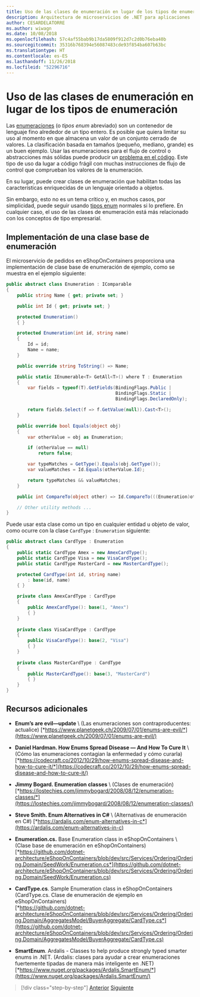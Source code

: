 ```yaml
---
title: Uso de las clases de enumeración en lugar de los tipos de enumeración
description: Arquitectura de microservicios de .NET para aplicaciones .NET en contenedor | Obtenga más información sobre cómo se pueden usar las clases de enumeración en lugar de las enumeraciones como una forma de resolver algunas limitaciones de estas últimas.
author: CESARDELATORRE
ms.author: wiwagn
ms.date: 10/08/2018
ms.openlocfilehash: 57c4af55bab9b17da5809f912d7c2d0b76eba40b
ms.sourcegitcommit: 35316b768394e56087483cde93f854ba607b63bc
ms.translationtype: HT
ms.contentlocale: es-ES
ms.lasthandoff: 11/26/2018
ms.locfileid: "52296716"
---
```

# <a name="use-enumeration-classes-instead-of-enum-types"></a>Uso de las clases de enumeración en lugar de los tipos de enumeración

Las [enumeraciones](../../../../docs/csharp/language-reference/keywords/enum.md) (o *tipos enum* abreviado) son un contenedor de lenguaje fino alrededor de un tipo entero. Es posible que quiera limitar su uso al momento en que almacena un valor de un conjunto cerrado de valores. La clasificación basada en tamaños (pequeño, mediano, grande) es un buen ejemplo. Usar las enumeraciones para el flujo de control o abstracciones más sólidas puede producir un [problema en el código](http://deviq.com/code-smells/). Este tipo de uso da lugar a código frágil con muchas instrucciones de flujo de control que comprueban los valores de la enumeración.

En su lugar, puede crear clases de enumeración que habilitan todas las características enriquecidas de un lenguaje orientado a objetos.

Sin embargo, esto no es un tema crítico y, en muchos casos, por simplicidad, puede seguir usando [tipos enum](https://docs.microsoft.com/dotnet/csharp/language-reference/keywords/enum) normales si lo prefiere. En cualquier caso, el uso de las clases de enumeración está más relacionado con los conceptos de tipo empresarial.

## <a name="implement-an-enumeration-base-class"></a>Implementación de una clase base de enumeración

El microservicio de pedidos en eShopOnContainers proporciona una implementación de clase base de enumeración de ejemplo, como se muestra en el ejemplo siguiente:

```csharp
public abstract class Enumeration : IComparable
{
    public string Name { get; private set; }

    public int Id { get; private set; }

    protected Enumeration()
    { }

    protected Enumeration(int id, string name) 
    {
        Id = id; 
        Name = name; 
    }

    public override string ToString() => Name;

    public static IEnumerable<T> GetAll<T>() where T : Enumeration
    {
        var fields = typeof(T).GetFields(BindingFlags.Public | 
                                         BindingFlags.Static | 
                                         BindingFlags.DeclaredOnly); 

        return fields.Select(f => f.GetValue(null)).Cast<T>();
    }

    public override bool Equals(object obj) 
    {
        var otherValue = obj as Enumeration; 

        if (otherValue == null) 
            return false;

        var typeMatches = GetType().Equals(obj.GetType());
        var valueMatches = Id.Equals(otherValue.Id);

        return typeMatches && valueMatches;
    }

    public int CompareTo(object other) => Id.CompareTo(((Enumeration)other).Id); 

    // Other utility methods ... 
}
```

Puede usar esta clase como un tipo en cualquier entidad u objeto de valor, como ocurre con la clase `CardType` : `Enumeration` siguiente:

```csharp
public abstract class CardType : Enumeration
{
    public static CardType Amex = new AmexCardType();
    public static CardType Visa = new VisaCardType();
    public static CardType MasterCard = new MasterCardType();

    protected CardType(int id, string name)
        : base(id, name)
    { }

    private class AmexCardType : CardType
    {
        public AmexCardType(): base(1, "Amex")
        { }
    }
    
    private class VisaCardType : CardType
    {
        public VisaCardType(): base(2, "Visa")
        { }
    }
    
    private class MasterCardType : CardType
    {
        public MasterCardType(): base(3, "MasterCard")
        { }
    }
}
```

## <a name="additional-resources"></a>Recursos adicionales

- **Enum’s are evil—update** \ (Las enumeraciones son contraproducentes: actualice)
  [*https://www.planetgeek.ch/2009/07/01/enums-are-evil/*](https://www.planetgeek.ch/2009/07/01/enums-are-evil/)

- **Daniel Hardman. How Enums Spread Disease — And How To Cure It** \ (Cómo las enumeraciones contagian la enfermedad y cómo curarla)
  [*https://codecraft.co/2012/10/29/how-enums-spread-disease-and-how-to-cure-it/*](https://codecraft.co/2012/10/29/how-enums-spread-disease-and-how-to-cure-it/)

- **Jimmy Bogard. Enumeration classes** \ (Clases de enumeración)
  [*https://lostechies.com/jimmybogard/2008/08/12/enumeration-classes/*](https://lostechies.com/jimmybogard/2008/08/12/enumeration-classes/)

- **Steve Smith. Enum Alternatives in C#** \ (Alternativas de enumeración en C#)
  [*https://ardalis.com/enum-alternatives-in-c*](https://ardalis.com/enum-alternatives-in-c)

- **Enumeration.cs.** Base Enumeration class in eShopOnContainers \ (Clase base de enumeración en eShopOnContainers)
  [*https://github.com/dotnet-architecture/eShopOnContainers/blob/dev/src/Services/Ordering/Ordering.Domain/SeedWork/Enumeration.cs*](https://github.com/dotnet-architecture/eShopOnContainers/blob/dev/src/Services/Ordering/Ordering.Domain/SeedWork/Enumeration.cs)

- **CardType.cs**. Sample Enumeration class in eShopOnContainers (CardType.cs. Clase de enumeración de ejemplo en eShopOnContainers) \
  [*https://github.com/dotnet-architecture/eShopOnContainers/blob/dev/src/Services/Ordering/Ordering.Domain/AggregatesModel/BuyerAggregate/CardType.cs*](https://github.com/dotnet-architecture/eShopOnContainers/blob/dev/src/Services/Ordering/Ordering.Domain/AggregatesModel/BuyerAggregate/CardType.cs)
    
- **SmartEnum**. Ardalis - Classes to help produce strongly typed smarter enums in .NET. (Ardalis: clases para ayudar a crear enumeraciones fuertemente tipadas de manera más inteligente en .NET) \
  [*https://www.nuget.org/packages/Ardalis.SmartEnum/*](https://www.nuget.org/packages/Ardalis.SmartEnum/)


>[!div class="step-by-step"]
[Anterior](implement-value-objects.md)
[Siguiente](domain-model-layer-validations.md)

